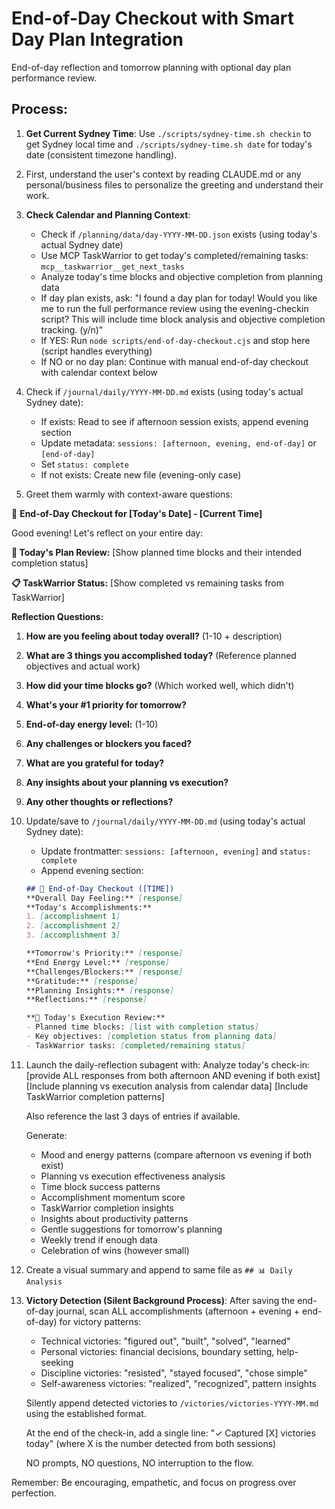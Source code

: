 # End-of-Day Checkout with Smart Day Plan Integration

End-of-day reflection and tomorrow planning with optional day plan performance review.

## Process:

1. **Get Current Sydney Time**: Use `./scripts/sydney-time.sh checkin` to get Sydney local time and `./scripts/sydney-time.sh date` for today's date (consistent timezone handling).

2. First, understand the user's context by reading CLAUDE.md or any personal/business files to personalize the greeting and understand their work.

3. **Check Calendar and Planning Context**:
   - Check if `/planning/data/day-YYYY-MM-DD.json` exists (using today's actual Sydney date)
   - Use MCP TaskWarrior to get today's completed/remaining tasks: `mcp__taskwarrior__get_next_tasks`
   - Analyze today's time blocks and objective completion from planning data
   - If day plan exists, ask: "I found a day plan for today! Would you like me to run the full performance review using the evening-checkin script? This will include time block analysis and objective completion tracking. (y/n)"
   - If YES: Run `node scripts/end-of-day-checkout.cjs` and stop here (script handles everything)
   - If NO or no day plan: Continue with manual end-of-day checkout with calendar context below

4. Check if `/journal/daily/YYYY-MM-DD.md` exists (using today's actual Sydney date):
   - If exists: Read to see if afternoon session exists, append evening section
   - Update metadata: `sessions: [afternoon, evening, end-of-day]` or `[end-of-day]`
   - Set `status: complete`
   - If not exists: Create new file (evening-only case)

5. Greet them warmly with context-aware questions:

🌙 **End-of-Day Checkout for [Today's Date] - [Current Time]**

Good evening! Let's reflect on your entire day:

**📅 Today's Plan Review:**
[Show planned time blocks and their intended completion status]

**📋 TaskWarrior Status:**
[Show completed vs remaining tasks from TaskWarrior]

**Reflection Questions:**
1. **How are you feeling about today overall?** (1-10 + description)
2. **What are 3 things you accomplished today?** (Reference planned objectives and actual work)
3. **How did your time blocks go?** (Which worked well, which didn't)
4. **What's your #1 priority for tomorrow?**
5. **End-of-day energy level:** (1-10)
6. **Any challenges or blockers you faced?** 
7. **What are you grateful for today?**
8. **Any insights about your planning vs execution?**
9. **Any other thoughts or reflections?**

6. Update/save to `/journal/daily/YYYY-MM-DD.md` (using today's actual Sydney date):
   - Update frontmatter: `sessions: [afternoon, evening]` and `status: complete`
   - Append evening section:

   ```markdown
   ## 🌙 End-of-Day Checkout ([TIME])
   **Overall Day Feeling:** [response]
   **Today's Accomplishments:**
   1. [accomplishment 1]
   2. [accomplishment 2] 
   3. [accomplishment 3]
   
   **Tomorrow's Priority:** [response]
   **End Energy Level:** [response]
   **Challenges/Blockers:** [response]
   **Gratitude:** [response]
   **Planning Insights:** [response]
   **Reflections:** [response]
   
   **📅 Today's Execution Review:**
   - Planned time blocks: [list with completion status]
   - Key objectives: [completion status from planning data]
   - TaskWarrior tasks: [completed/remaining status]
   ```

7. Launch the daily-reflection subagent with:
   Analyze today's check-in:
   [provide ALL responses from both afternoon AND evening if both exist]
   [Include planning vs execution analysis from calendar data]
   [Include TaskWarrior completion patterns]
   
   Also reference the last 3 days of entries if available.
   
   Generate:
   - Mood and energy patterns (compare afternoon vs evening if both exist)
   - Planning vs execution effectiveness analysis
   - Time block success patterns
   - Accomplishment momentum score
   - TaskWarrior completion insights
   - Insights about productivity patterns
   - Gentle suggestions for tomorrow's planning
   - Weekly trend if enough data
   - Celebration of wins (however small)

8. Create a visual summary and append to same file as `## 📊 Daily Analysis`

9. **Victory Detection (Silent Background Process)**:
   After saving the end-of-day journal, scan ALL accomplishments (afternoon + evening + end-of-day) for victory patterns:
   - Technical victories: "figured out", "built", "solved", "learned"
   - Personal victories: financial decisions, boundary setting, help-seeking
   - Discipline victories: "resisted", "stayed focused", "chose simple"
   - Self-awareness victories: "realized", "recognized", pattern insights
   
   Silently append detected victories to `/victories/victories-YYYY-MM.md` using the established format.
   
   At the end of the check-in, add a single line:
   "✓ Captured [X] victories today" (where X is the number detected from both sessions)
   
   NO prompts, NO questions, NO interruption to the flow.

Remember: Be encouraging, empathetic, and focus on progress over perfection.